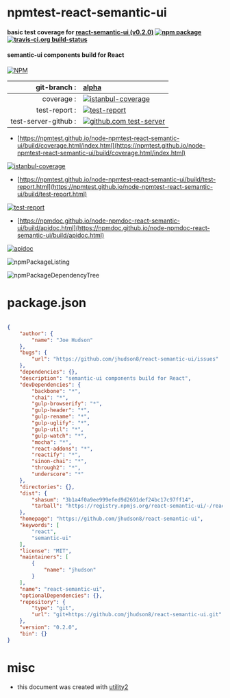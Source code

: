 # npmtest-react-semantic-ui

#### basic test coverage for  [react-semantic-ui (v0.2.0)](https://github.com/jhudson8/react-semantic-ui)  [![npm package](https://img.shields.io/npm/v/npmtest-react-semantic-ui.svg?style=flat-square)](https://www.npmjs.org/package/npmtest-react-semantic-ui) [![travis-ci.org build-status](https://api.travis-ci.org/npmtest/node-npmtest-react-semantic-ui.svg)](https://travis-ci.org/npmtest/node-npmtest-react-semantic-ui)

#### semantic-ui components build for React

[![NPM](https://nodei.co/npm/react-semantic-ui.png?downloads=true&downloadRank=true&stars=true)](https://www.npmjs.com/package/react-semantic-ui)

| git-branch : | [alpha](https://github.com/npmtest/node-npmtest-react-semantic-ui/tree/alpha)|
|--:|:--|
| coverage : | [![istanbul-coverage](https://npmtest.github.io/node-npmtest-react-semantic-ui/build/coverage.badge.svg)](https://npmtest.github.io/node-npmtest-react-semantic-ui/build/coverage.html/index.html)|
| test-report : | [![test-report](https://npmtest.github.io/node-npmtest-react-semantic-ui/build/test-report.badge.svg)](https://npmtest.github.io/node-npmtest-react-semantic-ui/build/test-report.html)|
| test-server-github : | [![github.com test-server](https://npmtest.github.io/node-npmtest-react-semantic-ui/GitHub-Mark-32px.png)](https://npmtest.github.io/node-npmtest-react-semantic-ui/build/app/index.html) | | build-artifacts : | [![build-artifacts](https://npmtest.github.io/node-npmtest-react-semantic-ui/glyphicons_144_folder_open.png)](https://github.com/npmtest/node-npmtest-react-semantic-ui/tree/gh-pages/build)|

- [https://npmtest.github.io/node-npmtest-react-semantic-ui/build/coverage.html/index.html](https://npmtest.github.io/node-npmtest-react-semantic-ui/build/coverage.html/index.html)

[![istanbul-coverage](https://npmtest.github.io/node-npmtest-react-semantic-ui/build/screenCapture.buildCi.browser.%252Ftmp%252Fbuild%252Fcoverage.lib.html.png)](https://npmtest.github.io/node-npmtest-react-semantic-ui/build/coverage.html/index.html)

- [https://npmtest.github.io/node-npmtest-react-semantic-ui/build/test-report.html](https://npmtest.github.io/node-npmtest-react-semantic-ui/build/test-report.html)

[![test-report](https://npmtest.github.io/node-npmtest-react-semantic-ui/build/screenCapture.buildCi.browser.%252Ftmp%252Fbuild%252Ftest-report.html.png)](https://npmtest.github.io/node-npmtest-react-semantic-ui/build/test-report.html)

- [https://npmdoc.github.io/node-npmdoc-react-semantic-ui/build/apidoc.html](https://npmdoc.github.io/node-npmdoc-react-semantic-ui/build/apidoc.html)

[![apidoc](https://npmdoc.github.io/node-npmdoc-react-semantic-ui/build/screenCapture.buildCi.browser.%252Ftmp%252Fbuild%252Fapidoc.html.png)](https://npmdoc.github.io/node-npmdoc-react-semantic-ui/build/apidoc.html)

![npmPackageListing](https://npmtest.github.io/node-npmtest-react-semantic-ui/build/screenCapture.npmPackageListing.svg)

![npmPackageDependencyTree](https://npmtest.github.io/node-npmtest-react-semantic-ui/build/screenCapture.npmPackageDependencyTree.svg)



# package.json

```json

{
    "author": {
        "name": "Joe Hudson"
    },
    "bugs": {
        "url": "https://github.com/jhudson8/react-semantic-ui/issues"
    },
    "dependencies": {},
    "description": "semantic-ui components build for React",
    "devDependencies": {
        "backbone": "*",
        "chai": "*",
        "gulp-browserify": "*",
        "gulp-header": "*",
        "gulp-rename": "*",
        "gulp-uglify": "*",
        "gulp-util": "*",
        "gulp-watch": "*",
        "mocha": "*",
        "react-addons": "*",
        "reactify": "*",
        "sinon-chai": "*",
        "through2": "*",
        "underscore": "*"
    },
    "directories": {},
    "dist": {
        "shasum": "3b1a4f0a9ee999efed9d2691def24bc17c97ff14",
        "tarball": "https://registry.npmjs.org/react-semantic-ui/-/react-semantic-ui-0.2.0.tgz"
    },
    "homepage": "https://github.com/jhudson8/react-semantic-ui",
    "keywords": [
        "react",
        "semantic-ui"
    ],
    "license": "MIT",
    "maintainers": [
        {
            "name": "jhudson"
        }
    ],
    "name": "react-semantic-ui",
    "optionalDependencies": {},
    "repository": {
        "type": "git",
        "url": "git+https://github.com/jhudson8/react-semantic-ui.git"
    },
    "version": "0.2.0",
    "bin": {}
}
```



# misc
- this document was created with [utility2](https://github.com/kaizhu256/node-utility2)
